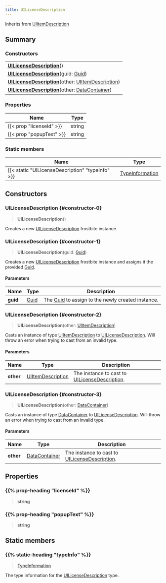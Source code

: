 ```yaml
---
title: UILicenseDescription
---
```


Inherits from 
[UIItemDescription](/vext/ref/fb/uiitemdescription)

## Summary
### Constructors
| |
| ----------- |
| **[UILicenseDescription](#constructor-0)**() |
| **[UILicenseDescription](#constructor-1)**(guid: [Guid](/vext/ref/shared/class/guid)) |
| **[UILicenseDescription](#constructor-2)**(other: [UIItemDescription](/vext/ref/fb/uiitemdescription)) |
| **[UILicenseDescription](#constructor-3)**(other: [DataContainer](/vext/ref/shared/class/datacontainer)) |

### Properties
| Name | Type |
| ---- | ---- |
| {{< prop "licenseId" >}} | string |
| {{< prop "popupText" >}} | string |

### Static members
| Name | Type |
| ---- | ---- |
| {{< static "UILicenseDescription" "typeInfo" >}} | [TypeInformation](/vext/ref/shared/class/typeinformation) |

## Constructors
### UILicenseDescription {#constructor-0}
> **UILicenseDescription**()

Creates a new [UILicenseDescription](/vext/ref/fb/uilicensedescription) frostbite instance.

### UILicenseDescription {#constructor-1}
> **UILicenseDescription**(guid: [Guid](/vext/ref/shared/class/guid))

Creates a new [UILicenseDescription](/vext/ref/fb/uilicensedescription) frostbite instance and assigns it the provided [Guid](/vext/ref/shared/class/guid).

#### Parameters
| Name | Type | Description |
| ---- | ---- | ----------- |
| **guid** | [Guid](/vext/ref/shared/class/guid) | The [Guid](/vext/ref/shared/class/guid) to assign to the newly created instance. |

### UILicenseDescription {#constructor-2}
> **UILicenseDescription**(other: [UIItemDescription](/vext/ref/fb/uiitemdescription))

Casts an instance of type [UIItemDescription](/vext/ref/fb/uiitemdescription) to [UILicenseDescription](/vext/ref/fb/uilicensedescription). Will throw an error when trying to cast from an invalid type.

#### Parameters
| Name | Type | Description |
| ---- | ---- | ----------- |
| **other** | [UIItemDescription](/vext/ref/fb/uiitemdescription) | The instance to cast to [UILicenseDescription](/vext/ref/fb/uilicensedescription). |

### UILicenseDescription {#constructor-3}
> **UILicenseDescription**(other: [DataContainer](/vext/ref/shared/class/datacontainer))

Casts an instance of type [DataContainer](/vext/ref/shared/class/datacontainer) to [UILicenseDescription](/vext/ref/fb/uilicensedescription). Will throw an error when trying to cast from an invalid type.

#### Parameters
| Name | Type | Description |
| ---- | ---- | ----------- |
| **other** | [DataContainer](/vext/ref/shared/class/datacontainer) | The instance to cast to [UILicenseDescription](/vext/ref/fb/uilicensedescription). |

## Properties
### {{% prop-heading "licenseId" %}}
> **string**

### {{% prop-heading "popupText" %}}
> **string**

## Static members
### {{% static-heading "typeInfo" %}}
> [TypeInformation](/vext/ref/shared/class/typeinformation)

The type information for the [UILicenseDescription](/vext/ref/fb/uilicensedescription) type.

